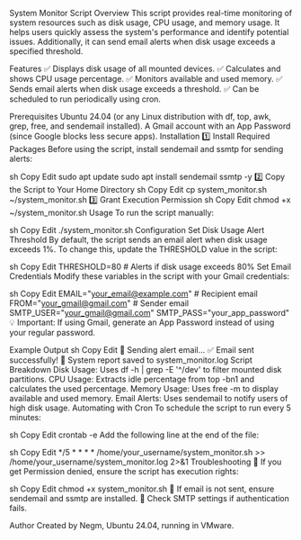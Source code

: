 System Monitor Script
Overview
This script provides real-time monitoring of system resources such as disk usage, CPU usage, and memory usage. It helps users quickly assess the system's performance and identify potential issues. Additionally, it can send email alerts when disk usage exceeds a specified threshold.

Features
✅ Displays disk usage of all mounted devices.
✅ Calculates and shows CPU usage percentage.
✅ Monitors available and used memory.
✅ Sends email alerts when disk usage exceeds a threshold.
✅ Can be scheduled to run periodically using cron.

Prerequisites
Ubuntu 24.04 (or any Linux distribution with df, top, awk, grep, free, and sendemail installed).
A Gmail account with an App Password (since Google blocks less secure apps).
Installation
1️⃣ Install Required Packages
Before using the script, install sendemail and ssmtp for sending alerts:

sh
Copy
Edit
sudo apt update
sudo apt install sendemail ssmtp -y
2️⃣ Copy the Script to Your Home Directory
sh
Copy
Edit
cp system_monitor.sh ~/system_monitor.sh
3️⃣ Grant Execution Permission
sh
Copy
Edit
chmod +x ~/system_monitor.sh
Usage
To run the script manually:

sh
Copy
Edit
./system_monitor.sh
Configuration
Set Disk Usage Alert Threshold
By default, the script sends an email alert when disk usage exceeds 1%.
To change this, update the THRESHOLD value in the script:

sh
Copy
Edit
THRESHOLD=80  # Alerts if disk usage exceeds 80%
Set Email Credentials
Modify these variables in the script with your Gmail credentials:

sh
Copy
Edit
EMAIL="your_email@example.com"  # Recipient email
FROM="your_gmail@gmail.com"     # Sender email
SMTP_USER="your_gmail@gmail.com"
SMTP_PASS="your_app_password"
💡 Important: If using Gmail, generate an App Password instead of using your regular password.

Example Output
sh
Copy
Edit
🚨 Sending alert email...
✅ Email sent successfully!
📂 System report saved to system_monitor.log
Script Breakdown
Disk Usage: Uses df -h | grep -E '^/dev' to filter mounted disk partitions.
CPU Usage: Extracts idle percentage from top -bn1 and calculates the used percentage.
Memory Usage: Uses free -m to display available and used memory.
Email Alerts: Uses sendemail to notify users of high disk usage.
Automating with Cron
To schedule the script to run every 5 minutes:

sh
Copy
Edit
crontab -e
Add the following line at the end of the file:

sh
Copy
Edit
*/5 * * * * /home/your_username/system_monitor.sh >> /home/your_username/system_monitor.log 2>&1
Troubleshooting
🔹 If you get Permission denied, ensure the script has execution rights:

sh
Copy
Edit
chmod +x system_monitor.sh
🔹 If email is not sent, ensure sendemail and ssmtp are installed.
🔹 Check SMTP settings if authentication fails.

Author
Created by Negm, Ubuntu 24.04, running in VMware.
